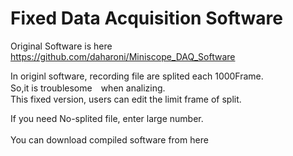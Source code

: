 # Fixed Data Acquisition Software
Original Software is here
https://github.com/daharoni/Miniscope_DAQ_Software

In originl software, recording file are splited each 1000Frame.<br>
So,it is troublesome　when analizing.
<br>
This fixed version, users can edit the limit frame of split.

If you need No-splited file, enter large number.
<br>
<br>
You can download compiled software from here
